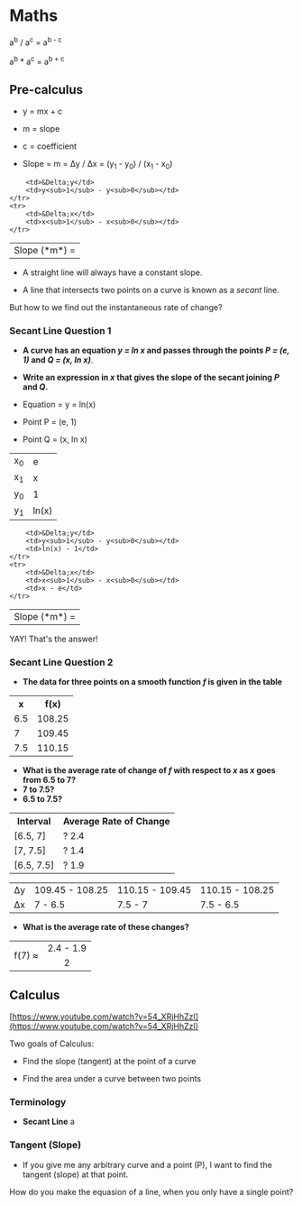 # Maths

a<sup>b</sup> / a<sup>c</sup> = a<sup>b - c</sup>

a<sup>b</sup> * a<sup>c</sup> = a<sup>b + c</sup>

## Pre-calculus

* y = mx + c
* m = slope
* c = coefficient

* Slope = m = &Delta;y / &Delta;x = (y<sub>1</sub> - y<sub>0</sub>) / (x<sub>1</sub> - x<sub>0</sub>)
<table>
    <tr>
        <td rowspan="2" nowrap="nowrap">
            Slope (*m*) =
        </td>

        <td>&Delta;y</td>
        <td>y<sub>1</sub> - y<sub>0</sub></td>
    </tr>
    <tr>
        <td>&Delta;x</td>
        <td>x<sub>1</sub> - x<sub>0</sub></td>
    </tr>
</table>

* A straight line will always have a constant slope.

* A line that intersects two points on a curve is known as a *secant* line.

But how to we find out the instantaneous rate of change?

### Secant Line Question 1

* **A curve has an equation *y = ln x* and passes through the points *P = (e, 1)* and *Q = (x, ln x)***.

* **Write an expression in *x* that gives the slope of the secant joining *P* and *Q*.**

* Equation = y = ln(x)

* Point P = (e, 1)
* Point Q = (x, ln x)
<table>
    <tr>
        <td>x<sub>0</sub></td>
        <td>e</td>
    </tr>
    <tr>
        <td>x<sub>1</sub></td>
        <td>x</sub></td>
    </tr>
    <tr>
        <td>y<sub>0</sub></td>
        <td>1</td>
    </tr>
    <tr>
        <td>y<sub>1</sub></td>
        <td>ln(x)</td>
    </tr>
</table>
<table>
    <tr>
        <td rowspan="2" nowrap="nowrap">
            Slope (*m*) =
        </td>

        <td>&Delta;y</td>
        <td>y<sub>1</sub> - y<sub>0</sub></td>
        <td>ln(x) - 1</td>
    </tr>
    <tr>
        <td>&Delta;x</td>
        <td>x<sub>1</sub> - x<sub>0</sub></td>
        <td>x - e</td>
    </tr>
</table>

YAY! That's the answer!

### Secant Line Question 2

* **The data for three points on a smooth function *f* is given in the table**
<table>
    <tr>
        <th>x</th>
        <th>f(x)</th>
    </tr>
    <tr>
        <td>6.5</td>
        <td>108.25</td>
    </tr>
    <tr>
        <td>7</td>
        <td>109.45</td>
    </tr>
    <tr>
        <td>7.5</td>
        <td>110.15</td>
    </tr>
</table>

* **What is the average rate of change of *f* with respect to *x* as *x* goes from 6.5 to 7?**
* **7 to 7.5?**
* **6.5 to 7.5?**
<table>
    <tr>
        <th>Interval</th>
        <th>Average Rate of Change</th>
    </tr>
    <tr>
        <td>[6.5, 7]</td>
        <td>? 2.4</td>
    </tr>
    <tr>
        <td>[7, 7.5]</td>
        <td>? 1.4</td>
    </tr>
    <tr>
        <td>[6.5, 7.5]</td>
        <td>? 1.9</td>
    </tr>
</table>
<table>
    <tr>
        <td>&Delta;y</td>
        <td>109.45 - 108.25</td>
        <td>110.15 - 109.45</td>
        <td>110.15 - 108.25</td>
    </tr>
    <tr>
        <td>&Delta;x</td>
        <td>7 - 6.5</td>
        <td>7.5 - 7</td>
        <td>7.5 - 6.5</td>
    </tr>
</table>

* **What is the average rate of these changes?**
<table style="text-align: center">
    <tr>
        <td rowspan="2">f(7) &asymp;</td>
        <td>2.4 - 1.9</td>
    </tr>
    <tr>
        <td>2</td>
    </tr>
</table>

## Calculus

[https://www.youtube.com/watch?v=54_XRjHhZzI](https://www.youtube.com/watch?v=54_XRjHhZzI)

Two goals of Calculus:

* Find the slope (tangent) at the point of a curve

* Find the area under a curve between two points

### Terminology

* **Secant Line** a

### Tangent (Slope)

* If you give me any arbitrary curve and a point (P), I want to find the tangent (slope) at that point.

How do you make the equasion of a line, when you only have a single point?
